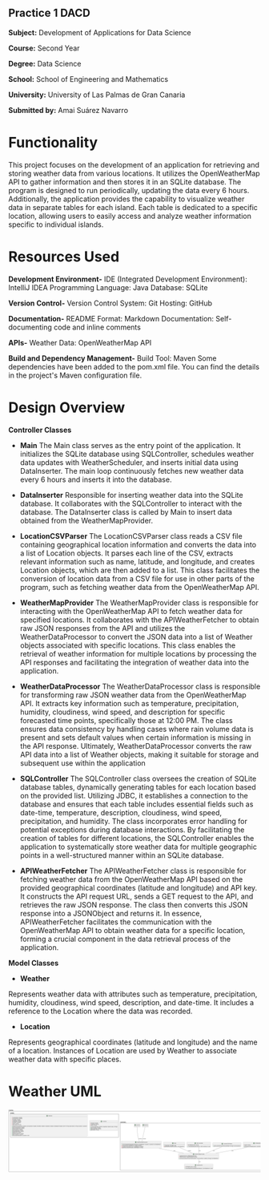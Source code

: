 ## Practice 1 DACD

**Subject:** Development of Applications for Data Science 

**Course:** Second Year 

**Degree:** Data Science  

**School:** School of Engineering and Mathematics

**University:** University of Las Palmas de Gran Canaria

**Submitted by:** Amai Suárez Navarro 

# Functionality
This project focuses on the development of an application for retrieving and storing weather data from various locations. It utilizes the OpenWeatherMap API to gather information and then stores it in an SQLite database. The program is designed to run periodically, updating the data every 6 hours. Additionally, the application provides the capability to visualize weather data in separate tables for each island. Each table is dedicated to a specific location, allowing users to easily access and analyze weather information specific to individual islands.


# Resources Used

**Development Environment-**
IDE (Integrated Development Environment): IntelliJ IDEA
Programming Language: Java
Database: SQLite

**Version Control-**
Version Control System: Git
Hosting: GitHub

**Documentation-**
README Format: Markdown
Documentation: Self-documenting code and inline comments

**APIs-**
Weather Data: OpenWeatherMap API

**Build and Dependency Management-**
Build Tool: Maven
Some dependencies have been added to the pom.xml file. You can find the details in the project's Maven configuration file.

# Design Overview

**Controller Classes**

+ **Main**
The Main class serves as the entry point of the application. It initializes the SQLite database using SQLController, schedules weather data updates with WeatherScheduler, and inserts initial data using DataInserter. The main loop continuously fetches new weather data every 6 hours and inserts it into the database.

+ **DataInserter**
Responsible for inserting weather data into the SQLite database. It collaborates with the SQLController to interact with the database. The DataInserter class is called by Main to insert data obtained from the WeatherMapProvider.

+ **LocationCSVParser**
The LocationCSVParser class reads a CSV file containing geographical location information and converts the data into a list of Location objects. It parses each line of the CSV, extracts relevant information such as name, latitude, and longitude, and creates Location objects, which are then added to a list. This class facilitates the conversion of location data from a CSV file for use in other parts of the program, such as fetching weather data from the OpenWeatherMap API.

+ **WeatherMapProvider**
The WeatherMapProvider class is responsible for interacting with the OpenWeatherMap API to fetch weather data for specified locations. It collaborates with the APIWeatherFetcher to obtain raw JSON responses from the API and utilizes the WeatherDataProcessor to convert the JSON data into a list of Weather objects associated with specific locations. This class enables the retrieval of weather information for multiple locations by processing the API responses and facilitating the integration of weather data into the application.

+ **WeatherDataProcessor**
The WeatherDataProcessor class is responsible for transforming raw JSON weather data from the OpenWeatherMap API. It extracts key information such as temperature, precipitation, humidity, cloudiness, wind speed, and description for specific forecasted time points, specifically those at 12:00 PM. The class ensures data consistency by handling cases where rain volume data is present and sets default values when certain information is missing in the API response. Ultimately, WeatherDataProcessor converts the raw API data into a list of Weather objects, making it suitable for storage and subsequent use within the application

+ **SQLController**
The SQLController class oversees the creation of SQLite database tables, dynamically generating tables for each location based on the provided list. Utilizing JDBC, it establishes a connection to the database and ensures that each table includes essential fields such as date-time, temperature, description, cloudiness, wind speed, precipitation, and humidity. The class incorporates error handling for potential exceptions during database interactions. By facilitating the creation of tables for different locations, the SQLController enables the application to systematically store weather data for multiple geographic points in a well-structured manner within an SQLite database.

+ **APIWeatherFetcher**
The APIWeatherFetcher class is responsible for fetching weather data from the OpenWeatherMap API based on the provided geographical coordinates (latitude and longitude) and API key. It constructs the API request URL, sends a GET request to the API, and retrieves the raw JSON response. The class then converts this JSON response into a JSONObject and returns it. In essence, APIWeatherFetcher facilitates the communication with the OpenWeatherMap API to obtain weather data for a specific location, forming a crucial component in the data retrieval process of the application.



 **Model Classes**

+ **Weather**

Represents weather data with attributes such as temperature, precipitation, humidity, cloudiness, wind speed, description, and date-time. It includes a reference to the Location where the data was recorded.

+ **Location**

Represents geographical coordinates (latitude and longitude) and the name of a location. Instances of Location are used by Weather to associate weather data with specific places.


# Weather UML 

![Diagram](https://github.com/amaisuarez/Practica-1_dacd/blob/master/UMLFinal.png)
